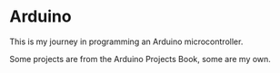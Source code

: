 # Arduino

This is my journey in programming an Arduino microcontroller.

Some projects are from the Arduino Projects Book, some are my own.
